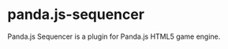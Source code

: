 panda.js-sequencer
==================

Panda.js Sequencer is a plugin for Panda.js HTML5 game engine.
